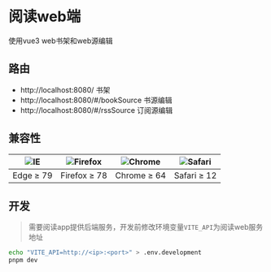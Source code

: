 # 阅读web端
 使用vue3 web书架和web源编辑
## 路由
* http://localhost:8080/ 书架
* http://localhost:8080/#/bookSource 书源编辑
* http://localhost:8080/#/rssSource 订阅源编辑

## 兼容性

| ![IE](https://cdn.jsdelivr.net/npm/@browser-logos/edge/edge_32x32.png) | ![Firefox](https://cdn.jsdelivr.net/npm/@browser-logos/firefox/firefox_32x32.png) | ![Chrome](https://cdn.jsdelivr.net/npm/@browser-logos/chrome/chrome_32x32.png) | ![Safari](https://cdn.jsdelivr.net/npm/@browser-logos/safari/safari_32x32.png) |
| ---------------------------------------------------------------------- | --------------------------------------------------------------------------------- | ------------------------------------------------------------------------------ | ------------------------------------------------------------------------------ |
| Edge ≥ 79                                                              | Firefox ≥ 78                                                                      | Chrome ≥ 64                                                                    | Safari ≥ 12                                                                    |

## 开发
> 需要阅读app提供后端服务，开发前修改环境变量`VITE_API`为阅读web服务地址

```bash
echo "VITE_API=http://<ip>:<port>" > .env.development
pnpm dev
```
